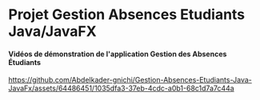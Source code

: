 # Projet Gestion Absences Etudiants Java/JavaFX

#### Vidéos de démonstration de l'application Gestion des Absences Étudiants




https://github.com/Abdelkader-gnichi/Gestion-Absences-Etudiants-Java-JavaFx/assets/64486451/1035dfa3-37eb-4cdc-a0b1-68c1d7a7c44a




